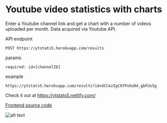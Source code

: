 # Youtube video statistics with charts

Enter a Youtube channel link and get a chart with a number of videos uploaded per month.
Data acquired via Youtube API.

API endpoint
```
POST https://ytstats5.herokuapp.com/results
```
params
```
required: id=[channelID]
```
example
```
https://ytstats5.herokuapp.com/results?id=UCCezIgC97PvUuR4_gbFUs5g
```

Check it out at https://ytstats5.netlify.com/

[Frontend source code](https://github.com/korpog/yt-stats-vue)

![alt text](https://i.imgur.com/Cskkr5l.jpg)
